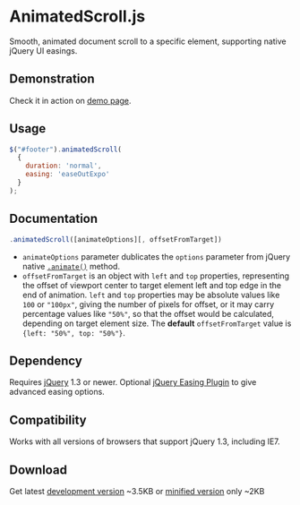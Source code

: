 AnimatedScroll.js
================
Smooth, animated document scroll to a specific element, supporting native jQuery UI easings.

Demonstration
-------------
Check it in action on [demo page](https://yevhentiurin.github.com/animatedscrolljs).

Usage
-----
```javascript
$("#footer").animatedScroll(
  {
    duration: 'normal', 
    easing: 'easeOutExpo'
  }
);
```

Documentation
-----------
```javascript 
.animatedScroll([animateOptions][, offsetFromTarget])
```

- ```animateOptions``` parameter dublicates the ```options``` parameter from jQuery native [```.animate()```](http://api.jquery.com/animate/#animate-properties-options) method.
- ```offsetFromTarget``` is an object with ```left``` and ```top``` properties, representing the offset of viewport center to target element left and top edge in the end of animation. ```left``` and ```top``` properties may be absolute values like ```100``` or ```"100px"```, giving the number of pixels for offset, or it may carry percentage values like ```"50%"```, so that the offset would be calculated, depending on target element size. The **default** ```offsetFromTarget``` value is ```{left: "50%", top: "50%"}```.

Dependency
----------
Requires [jQuery](http://jquery.com/) 1.3 or newer. Optional [jQuery Easing Plugin](http://gsgd.co.uk/sandbox/jquery/easing/) to give advanced easing options.

Compatibility
-------------
Works with all versions of browsers that support jQuery 1.3, including IE7.

Download
--------
Get latest [development version](https://raw.github.com/yevhentiurin/animatedscrolljs/master/releases/jquery.animatedscroll-1.1.5.js) ~3.5KB or [minified version](https://raw.github.com/yevhentiurin/animatedscrolljs/master/releases/jquery.animatedscroll-1.1.5.min.js) only ~2KB